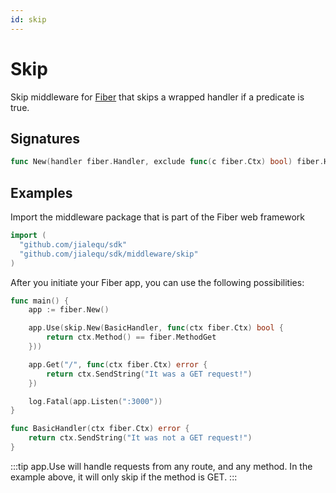 ```yaml
---
id: skip
---
```


# Skip

Skip middleware for [Fiber](https://github.com/gofiber/fiber) that skips a wrapped handler if a predicate is true.

## Signatures
```go
func New(handler fiber.Handler, exclude func(c fiber.Ctx) bool) fiber.Handler
```

## Examples
Import the middleware package that is part of the Fiber web framework
```go
import (
  "github.com/jialequ/sdk"
  "github.com/jialequ/sdk/middleware/skip"
)
```

After you initiate your Fiber app, you can use the following possibilities:

```go
func main() {
	app := fiber.New()

	app.Use(skip.New(BasicHandler, func(ctx fiber.Ctx) bool {
		return ctx.Method() == fiber.MethodGet
	}))

	app.Get("/", func(ctx fiber.Ctx) error {
		return ctx.SendString("It was a GET request!")
	})

	log.Fatal(app.Listen(":3000"))
}

func BasicHandler(ctx fiber.Ctx) error {
	return ctx.SendString("It was not a GET request!")
}
```

:::tip
app.Use will handle requests from any route, and any method. In the example above, it will only skip if the method is GET.
:::
